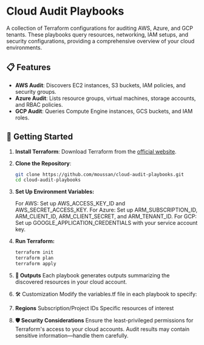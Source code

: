 # Cloud Audit Playbooks

A collection of Terraform configurations for auditing AWS, Azure, and GCP tenants. These playbooks query resources, networking, IAM setups, and security configurations, providing a comprehensive overview of your cloud environments.

## 📋 Features

- **AWS Audit**: Discovers EC2 instances, S3 buckets, IAM policies, and security groups.
- **Azure Audit**: Lists resource groups, virtual machines, storage accounts, and RBAC policies.
- **GCP Audit**: Queries Compute Engine instances, GCS buckets, and IAM roles.

## 🚀 Getting Started

1. **Install Terraform**:
   Download Terraform from the [official website](https://www.terraform.io/downloads).

2. **Clone the Repository**:
   ```bash
   git clone https://github.com/moussan/cloud-audit-playbooks.git
   cd cloud-audit-playbooks

3. **Set Up Environment Variables:**

   For AWS: Set up AWS_ACCESS_KEY_ID and AWS_SECRET_ACCESS_KEY.
   For Azure: Set up ARM_SUBSCRIPTION_ID, ARM_CLIENT_ID, ARM_CLIENT_SECRET, and ARM_TENANT_ID.
   For GCP: Set up GOOGLE_APPLICATION_CREDENTIALS with your service account key.

4. **Run Terraform:**
   ```bash
   terraform init
   terraform plan
   terraform apply

5. **📜 Outputs**
   Each playbook generates outputs summarizing the discovered resources in your cloud account.

6. 🛠 Customization
   Modify the variables.tf file in each playbook to specify:

7. **Regions**
   Subscription/Project IDs
   Specific resources of interest

8. **🛡 Security Considerations**
   Ensure the least-privileged permissions for Terraform's access to your cloud accounts. Audit results may contain sensitive information—handle them carefully.
